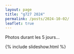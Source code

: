 ```yaml
---
layout: page
title: "g727 2024"
permalink: /posts/2024-10-02/
leaflet: true
---
```

Photos durant les 5 jours…

{% include slideshow.html %}